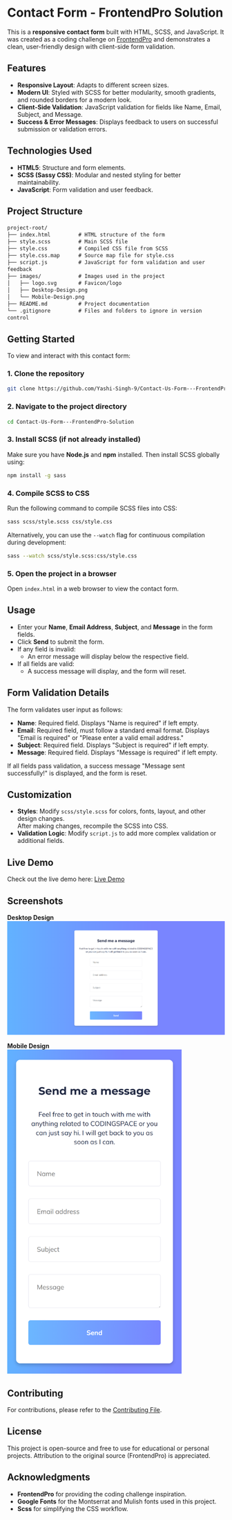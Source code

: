 # Contact Form - FrontendPro Solution  

This is a **responsive contact form** built with HTML, SCSS, and JavaScript. It was created as a coding challenge on [FrontendPro](https://www.frontendpro.dev/frontend-coding-challenges/contact-us-form-uE4XYJicVTKtJp7FS4HX) and demonstrates a clean, user-friendly design with client-side form validation.

## Features  

- **Responsive Layout**: Adapts to different screen sizes.  
- **Modern UI**: Styled with SCSS for better modularity, smooth gradients, and rounded borders for a modern look.  
- **Client-Side Validation**: JavaScript validation for fields like Name, Email, Subject, and Message.  
- **Success & Error Messages**: Displays feedback to users on successful submission or validation errors.  

## Technologies Used  

- **HTML5**: Structure and form elements.  
- **SCSS (Sassy CSS)**: Modular and nested styling for better maintainability.  
- **JavaScript**: Form validation and user feedback.  

## Project Structure  

```plaintext  
project-root/  
├── index.html         # HTML structure of the form  
├── style.scss         # Main SCSS file       
├── style.css          # Compiled CSS file from SCSS  
├── style.css.map      # Source map file for style.css  
├── script.js          # JavaScript for form validation and user feedback  
├── images/            # Images used in the project  
│   ├── logo.svg       # Favicon/logo  
│   ├── Desktop-Design.png  
│   └── Mobile-Design.png  
├── README.md          # Project documentation  
└── .gitignore         # Files and folders to ignore in version control  
```  

## Getting Started  

To view and interact with this contact form:  

### 1. Clone the repository  
```bash  
git clone https://github.com/Yashi-Singh-9/Contact-Us-Form---FrontendPro-Solution.git  
```  

### 2. Navigate to the project directory  
```bash  
cd Contact-Us-Form---FrontendPro-Solution  
```  

### 3. Install SCSS (if not already installed)  
Make sure you have **Node.js** and **npm** installed. Then install SCSS globally using:  
```bash  
npm install -g sass  
```  

### 4. Compile SCSS to CSS  
Run the following command to compile SCSS files into CSS:  
```bash  
sass scss/style.scss css/style.css  
```  

Alternatively, you can use the `--watch` flag for continuous compilation during development:  
```bash  
sass --watch scss/style.scss:css/style.css  
```  

### 5. Open the project in a browser  
Open `index.html` in a web browser to view the contact form.  

## Usage  

- Enter your **Name**, **Email Address**, **Subject**, and **Message** in the form fields.  
- Click **Send** to submit the form.  
- If any field is invalid:  
  - An error message will display below the respective field.  
- If all fields are valid:  
  - A success message will display, and the form will reset.  

## Form Validation Details  

The form validates user input as follows:  

- **Name**: Required field. Displays "Name is required" if left empty.  
- **Email**: Required field, must follow a standard email format. Displays "Email is required" or "Please enter a valid email address."  
- **Subject**: Required field. Displays "Subject is required" if left empty.  
- **Message**: Required field. Displays "Message is required" if left empty.  

If all fields pass validation, a success message "Message sent successfully!" is displayed, and the form is reset.  

## Customization  

- **Styles**: Modify `scss/style.scss` for colors, fonts, layout, and other design changes.  
  After making changes, recompile the SCSS into CSS.  
- **Validation Logic**: Modify `script.js` to add more complex validation or additional fields.  

## Live Demo  

Check out the live demo here: [Live Demo](https://yashi-singh-9.github.io/Contact-Us-Form---FrontendPro-Solution/)  

## Screenshots  

**Desktop Design**  
![Contact Form Screenshot](images/Desktop-Design.png)  

**Mobile Design**  
<img src="images/Mobile-Design.png" height="750">  

## Contributing  

For contributions, please refer to the [Contributing File](CONTRIBUTING.md).  

## License  

This project is open-source and free to use for educational or personal projects. Attribution to the original source (FrontendPro) is appreciated.  

## Acknowledgments  

- **FrontendPro** for providing the coding challenge inspiration.  
- **Google Fonts** for the Montserrat and Mulish fonts used in this project.  
- **Scss** for simplifying the CSS workflow.  
